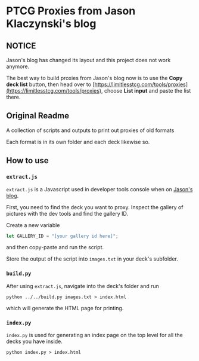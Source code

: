 # PTCG Proxies from Jason Klaczynski's blog

## NOTICE

Jason's blog has changed its layout and this project does not work anymore.

The best way to build proxies from Jason's blog now is to use the **Copy deck list** button, then head over to [https://limitlesstcg.com/tools/proxies](https://limitlesstcg.com/tools/proxies), choose **List input** and paste the list there.

## Original Readme

A collection of scripts and outputs to print out proxies of old formats

Each format is in its own folder and each deck likewise so.

## How to use

### `extract.js`

`extract.js` is a Javascript used in developer tools console when on [Jason's blog](https://jklaczpokemon.wordpress.com/).

First, you need to find the deck you want to proxy. Inspect the gallery of pictures with the dev tools and find the gallery ID.

Create a new variable

```js
let GALLERY_ID = "[your gallery id here]";
```

and then copy-paste and run the script.

Store the output of the script into `images.txt` in your deck's subfolder.

### `build.py`

After using `extract.js`, navigate into the deck's folder and run

```
python ../../build.py images.txt > index.html
```

which will generate the HTML page for printing.

### `index.py`

`index.py` is used for generating an index page on the top level for all the decks you have inside.

```
python index.py > index.html
```
